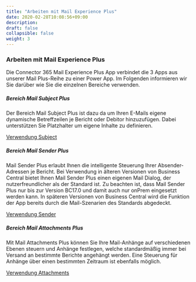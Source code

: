 ```yaml
---
title: "Arbeiten mit Mail Experience Plus"
date: 2020-02-28T10:08:56+09:00
description: 
draft: false
collapsible: false
weight: 3
---
```

### Arbeiten mit Mail Experience Plus
Die Connector 365 Mail Experience Plus App verbindet die 3 Apps aus unserer Mail Plus-Reihe zu einer Power App. Im Folgenden informieren wir Sie darüber wie Sie die einzelnen Bereiche verwenden. 


##### Bereich Mail Subject Plus
Der Bereich Mail Subject Plus ist dazu da um Ihren E-Mails eigene dynamische Betreffzeilen je Bericht oder Debitor hinzuzufügen. Dabei unterstützen Sie Platzhalter um eigene Inhalte zu definieren.

[Verwendung Subject](https://docs.belware.de/de-de/apps/mail-subject-plus/working-with-mail-subject-plus/)


##### Bereich Mail Sender Plus
Mail Sender Plus erlaubt Ihnen die intelligente Steuerung Ihrer Absender-Adressen je Bericht. Bei Verwendung in älteren Versionen von Business Central bietet Ihnen Mail Sender Plus einen eigenen Mail Dialog, der nutzerfreundlicher als der Standard ist.
Zu beachten ist, dass Mail Sender Plus nur bis zur Version BC17.0 und damit auch nur onPrem eingesetzt werden kann. In späteren Versionen von Business Central wird die Funktion der App bereits durch die Mail-Szenarien des Standards abgedeckt.

[Verwendung Sender](https://docs.belware.de/de-de/apps/mail-sender-plus/working-with-msp/)


##### Bereich Mail Attachments Plus
Mit Mail Attachments Plus können Sie Ihre Mail-Anhänge auf verschiedenen Ebenen steuern und Anhänge festlegen, welche standardmäßig immer bei Versand an bestimmte Berichte angehängt werden. Eine Steuerung für Anhänge über einen bestimmten Zeitraum ist ebenfalls möglich.

[Verwendung Attachments](https://docs.belware.de/de-de/apps/mail-attachments-plus/working-with-map/)